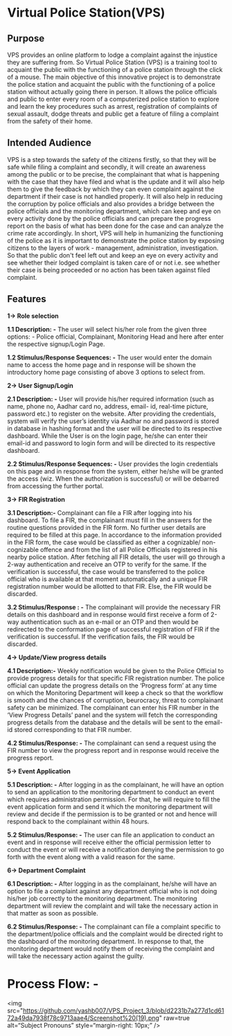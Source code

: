 # Virtual Police Station(VPS)
## Purpose
VPS provides an online platform to lodge a complaint against the injustice they are suffering from. So
Virtual Police Station (VPS) is a training tool to acquaint the public with the functioning of a police station
through the click of a mouse. The main objective of this innovative project is to demonstrate the police
station and acquaint the public with the functioning of a police station without actually going there in
person. It allows the police officials and public to enter every room of a computerized police station to
explore and learn the key procedures such as arrest, registration of complaints of sexual assault, dodge
threats and public get a feature of filing a complaint from the safety of their home.
## Intended Audience
VPS is a step towards the safety of the citizens firstly, so that they will be safe while filing a complaint and
secondly, it will create an awareness among the public or to be precise, the complainant that what is
happening with the case that they have filed and what is the update and it will also help them to give the
feedback by which they can even complaint against the department if their case is not handled properly.
It will also help in reducing the corruption by police officials and also provides a bridge between the police
officials and the monitoring department, which can keep and eye on every activity done by the police
officials and can prepare the progress report on the basis of what has been done for the case and can
analyze the crime rate accordingly. In short, VPS will help in humanizing the functioning of the police as
it is important to demonstrate the police station by exposing citizens to the layers of work - management,
administration, investigation. So that the public don't feel left out and keep an eye on every activity and
see whether their lodged complaint is taken care of or not i.e. see whether their case is being proceeded
or no action has been taken against filed complaint.
## Features
**1-> Role selection**

**1.1 Description: -** The user will select his/her role from the given three options: - Police official, Complainant, Monitoring
Head and here after enter the respective signup/Login Page.

**1.2 Stimulus/Response Sequences: -** The user would enter the domain name to access the home page and in response will be shown the
introductory home page consisting of above 3 options to select from.

**2-> User Signup/Login**

**2.1 Description: -** User will provide his/her required information (such as name, phone no, Aadhar card no, address, email-
id, real-time picture, password etc.) to register on the website. After providing the credentials, system will
verify the user’s identity via Aadhar no and password is stored in database in hashing format and the user
will be directed to its respective dashboard. While the User is on the login page, he/she can enter their
email-id and password to login form and will be directed to its respective dashboard.

**2.2 Stimulus/Response Sequences: -** User provides the login credentials on this page and in response from the system, either he/she will be
granted the access (wiz. When the authorization is successful) or will be debarred from accessing the
further portal.

**3-> FIR Registration**

**3.1 Description:-** Complainant can file a FIR after logging into his dashboard. To file a FIR, the complainant must fill in the
answers for the routine questions provided in the FIR form. No further user details are required to be filled
at this page. In accordance to the information provided in the FIR form, the case would be classified as
either a cognizable/ non-cognizable offence and from the list of all Police Officials registered in his nearby
police station. After fetching all FIR details, the user will go through a 2-way authentication and receive
an OTP to verify for the same. If the verification is successful, the case would be transferred to the police
official who is available at that moment automatically and a unique FIR registration number would be
allotted to that FIR. Else, the FIR would be discarded.

**3.2 Stimulus/Response : -** The complainant will provide the necessary FIR details on this dashboard and in response would first
receive a form of 2-way authentication such as an e-mail or an OTP and then would be redirected to the
conformation page of successful registration of FIR if the verification is successful. If the verification fails,
the FIR would be discarded.

**4-> Update/View progress details**

**4.1 Description:-** Weekly notification would be given to the Police Official to provide progress details for that specific FIR
registration number. The police official can update the progress details on the ‘Progress form’ at any time
on which the Monitoring Department will keep a check so that the workflow is smooth and the chances of
corruption, beurocracy, threat to complainant safety can be minimized. The complainant can enter his FIR
number in the ‘View Progress Details’ panel and the system will fetch the corresponding progress details
from the database and the details will be sent to the email-id stored corresponding to that FIR number.

**4.2 Stimulus/Response: -** The complainant can send a request using the FIR number to view the progress report and in response
would receive the progress report.

**5-> Event Application**

**5.1 Description: -**  After logging in as the complainant, he will have an option to send an application to the monitoring
department to conduct an event which requires administration permission. For that, he will require to fill
the event application form and send it which the monitoring department will review and decide if the
permission is to be granted or not and hence will respond back to the complainant within 48 hours.

**5.2 Stimulus/Response: -** The user can file an application to conduct an event and in response will receive either the official
permission letter to conduct the event or will receive a notification denying the permission to go forth with
the event along with a valid reason for the same.

**6-> Department Complaint**

**6.1 Description: -** After logging in as the complainant, he/she will have an option to file a complaint against any
department official who is not doing his/her job correctly to the monitoring department. The monitoring department will review the complaint and will take the necessary action in that matter as soon as possible.

**6.2 Stimulus/Response: -** The complainant can file a complaint specific to the department/police officials and the complaint would
be directed right to the dashboard of the monitoring department. In response to that, the monitoring
department would notify them of receiving the complaint and will take the necessary action against the
guilty.

# Process Flow:  - 
<img
src="https://github.com/yashb007/VPS_Project_3/blob/d2231b7a277d1cd6172a49da7938f78c9713aae4/Screenshot%20(19).png"
raw=true
alt=“Subject Pronouns”
style=“margin-right: 10px;”
/>

